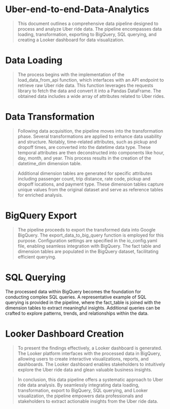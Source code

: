 # Uber-end-to-end-Data-Analytics
> This document outlines a comprehensive data pipeline designed to process and analyze Uber ride data. The pipeline encompasses data loading, transformation, exporting to BigQuery, SQL querying, and creating a Looker dashboard for data visualization.

# Data Loading
> The process begins with the implementation of the load_data_from_api function, which interfaces with an API endpoint to retrieve raw Uber ride data. This function leverages the requests library to fetch the data and convert it into a Pandas DataFrame. The obtained data includes a wide array of attributes related to Uber rides.

# Data Transformation
> Following data acquisition, the pipeline moves into the transformation phase. Several transformations are applied to enhance data usability and structure. Notably, time-related attributes, such as pickup and dropoff times, are converted into the datetime data type. These temporal attributes are then deconstructed into components like hour, day, month, and year. This process results in the creation of the datetime_dim dimension table.

> Additional dimension tables are generated for specific attributes including passenger count, trip distance, rate code, pickup and dropoff locations, and payment type. These dimension tables capture unique values from the original dataset and serve as reference tables for enriched analysis.

# BigQuery Export
> The pipeline proceeds to export the transformed data into Google BigQuery. The export_data_to_big_query function is employed for this purpose. Configuration settings are specified in the io_config.yaml file, enabling seamless integration with BigQuery. The fact table and dimension tables are populated in the BigQuery dataset, facilitating efficient querying.

# SQL Querying
The processed data within BigQuery becomes the foundation for conducting complex SQL queries. A representative example of SQL querying is provided in the pipeline, where the fact_table is joined with the dimension tables to extract meaningful insights. Additional queries can be crafted to explore patterns, trends, and relationships within the data.

# Looker Dashboard Creation
> To present the findings effectively, a Looker dashboard is generated. The Looker platform interfaces with the processed data in BigQuery, allowing users to create interactive visualizations, reports, and dashboards. The Looker dashboard enables stakeholders to intuitively explore the Uber ride data and glean valuable business insights.

> In conclusion, this data pipeline offers a systematic approach to Uber ride data analysis. By seamlessly integrating data loading, transformation, export to BigQuery, SQL querying, and Looker visualization, the pipeline empowers data professionals and stakeholders to extract actionable insights from the Uber ride data.
